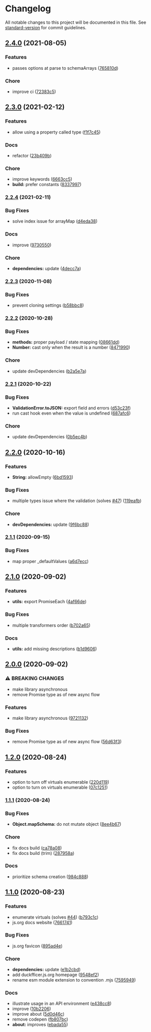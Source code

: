 # Changelog

All notable changes to this project will be documented in this file. See [standard-version](https://github.com/conventional-changelog/standard-version) for commit guidelines.

## [2.4.0](https://github.com/devtin/duckfficer/compare/v2.3.0...v2.4.0) (2021-08-05)


### Features

* passes options at parse to schemaArrays ([765810d](https://github.com/devtin/duckfficer/commit/765810dbc5775e444d70d58c3567c65873d23fd0))


### Chore

* improve ci ([72383c5](https://github.com/devtin/duckfficer/commit/72383c57c9e9f2dc452489dc96677bc82322bda0))

## [2.3.0](https://github.com/devtin/duckfficer/compare/v2.2.4...v2.3.0) (2021-02-12)


### Features

* allow using a property called type ([f1f7c45](https://github.com/devtin/duckfficer/commit/f1f7c45fb8a7995f5a928d832f0ded0acf6d8d6a))


### Docs

* refactor ([23b409b](https://github.com/devtin/duckfficer/commit/23b409b019e7d2b9bd353d480175806cf37ddb16))


### Chore

* improve keywords ([6663cc5](https://github.com/devtin/duckfficer/commit/6663cc5908fe40238b34d8c31fda59ad98a2a2d5))
* **build:** prefer constants ([8337997](https://github.com/devtin/duckfficer/commit/8337997049ac78b45e3086091bff934b6003609f))

### [2.2.4](https://github.com/devtin/duckfficer/compare/v2.2.3...v2.2.4) (2021-02-11)


### Bug Fixes

* solve index issue for arrayMap ([d4eda38](https://github.com/devtin/duckfficer/commit/d4eda386308d2d4dbb43448c6a304b33dc908f31))


### Docs

* improve ([9730550](https://github.com/devtin/duckfficer/commit/97305500e25ced3d8d34e013dfb6ca964acf18ca))


### Chore

* **dependencies:** update ([4decc7a](https://github.com/devtin/duckfficer/commit/4decc7a57d6095ccaa0267e75a5ae576a08a7147))

### [2.2.3](https://github.com/devtin/duckfficer/compare/v2.2.2...v2.2.3) (2020-11-08)


### Bug Fixes

* prevent cloning settings ([b58bbc8](https://github.com/devtin/duckfficer/commit/b58bbc8d5f1c1f725608c31a8e0664bf8b13b83b))

### [2.2.2](https://github.com/devtin/duckfficer/compare/v2.2.1...v2.2.2) (2020-10-28)


### Bug Fixes

* **methods:** proper payload / state mapping ([08661dd](https://github.com/devtin/duckfficer/commit/08661ddca01a0fd1b6f2d6665949921864041461))
* **Number:** cast only when the result is a number ([8471990](https://github.com/devtin/duckfficer/commit/8471990269626c0371bc411d8fc6e85097ecd4e9))


### Chore

* update devDependencies ([b2a5e7a](https://github.com/devtin/duckfficer/commit/b2a5e7a39060a678b8ed2179041b2c8096d5cbe2))

### [2.2.1](https://github.com/devtin/duckfficer/compare/v2.2.0...v2.2.1) (2020-10-22)


### Bug Fixes

* **ValidationError.toJSON:** export field and errors ([d53c23f](https://github.com/devtin/duckfficer/commit/d53c23f9bc20638374c43b5390309b157f0be7e4))
* run cast hook even when the value is undefined ([687afc6](https://github.com/devtin/duckfficer/commit/687afc6e28322f9f61f242796b2026bc246258e7))


### Chore

* update devDependencies ([0b5ec4b](https://github.com/devtin/duckfficer/commit/0b5ec4b1ffe2dcf843ae8720727eee9a804c63a8))

## [2.2.0](https://github.com/devtin/duckfficer/compare/v2.1.1...v2.2.0) (2020-10-16)


### Features

* **String:** allowEmpty ([6bd1593](https://github.com/devtin/duckfficer/commit/6bd159337e21daa5d5e0869fe319e4c072980c8f))


### Bug Fixes

* multiple types issue where the validation (solves [#47](https://github.com/devtin/duckfficer/issues/47)) ([119eafb](https://github.com/devtin/duckfficer/commit/119eafbb38bf7de850f90515f47bd207a5e9276f))


### Chore

* **devDependencies:** update ([9f6bc88](https://github.com/devtin/duckfficer/commit/9f6bc8851b73a65499e051cbe88f4352c06423c4))

### [2.1.1](https://github.com/devtin/duckfficer/compare/v2.1.0...v2.1.1) (2020-09-15)


### Bug Fixes

* map proper _defaultValues ([a6d7ecc](https://github.com/devtin/duckfficer/commit/a6d7eccae92def812a48d064d1e31bb18ce0e170))

## [2.1.0](https://github.com/devtin/duckfficer/compare/v2.0.0...v2.1.0) (2020-09-02)


### Features

* **utils:** export PromiseEach ([4af66de](https://github.com/devtin/duckfficer/commit/4af66def4917f54181f174295c28919644a614d6))


### Bug Fixes

* multiple transformers order ([b702a65](https://github.com/devtin/duckfficer/commit/b702a6543173410c15bd7d5700748926f7bb9790))


### Docs

* **utils:** add missing descriptions ([b1d9606](https://github.com/devtin/duckfficer/commit/b1d9606050994955c3e5d9a2e6c7cca1968bdd57))

## [2.0.0](https://github.com/devtin/duckfficer/compare/v1.2.0...v2.0.0) (2020-09-02)


### ⚠ BREAKING CHANGES

* make library asynchronous
* remove Promise type as of new async flow

### Features

* make library asynchronous ([9721132](https://github.com/devtin/duckfficer/commit/972113220a7569f649ed20f20ad60765c0109f4e))


### Bug Fixes

* remove Promise type as of new async flow ([56d63f3](https://github.com/devtin/duckfficer/commit/56d63f30d0597e0158f28d11d854b983fc4aa1c6))

## [1.2.0](https://github.com/devtin/duckfficer/compare/v1.1.1...v1.2.0) (2020-08-24)


### Features

* option to turn off virtuals enumerable ([220d119](https://github.com/devtin/duckfficer/commit/220d119f43e1c553784119506bd13e50d204a712))
* option to turn on virtuals enumerable ([07c1251](https://github.com/devtin/duckfficer/commit/07c125136eff505013f66797f06c683bd0c3e3ca))

### [1.1.1](https://github.com/devtin/duckfficer/compare/v1.1.0...v1.1.1) (2020-08-24)


### Bug Fixes

* **Object.mapSchema:** do not mutate object ([8ee4b67](https://github.com/devtin/duckfficer/commit/8ee4b67222ad1d6a29584901ef69b5e1b80d3113))


### Chore

* fix docs build ([ca78a08](https://github.com/devtin/duckfficer/commit/ca78a08a7b7eb6f555ff671cad6ff97223b6ed04))
* fix docs build (trim) ([287958a](https://github.com/devtin/duckfficer/commit/287958aee0e75eca2dfc85ed5ce9f16cb34feabb))


### Docs

* prioritize schema creation ([984c888](https://github.com/devtin/duckfficer/commit/984c88816604c9036835940a59335e951c6d92d0))

## [1.1.0](https://github.com/devtin/duckfficer/compare/v1.0.0...v1.1.0) (2020-08-23)


### Features

* enumerate virtuals (solves [#44](https://github.com/devtin/duckfficer/issues/44)) ([b793c1c](https://github.com/devtin/duckfficer/commit/b793c1cfbba4211101052ccf48f3704bfa3824b4))
* js.org docs website ([7661741](https://github.com/devtin/duckfficer/commit/7661741c3ace206a9f08ba79d4b1f04c829cf359))


### Bug Fixes

* js.org favicon ([895ad4e](https://github.com/devtin/duckfficer/commit/895ad4e35911d6329693bbc8a2442d238a5598cc))


### Chore

* **dependencies:** update ([e1b2cbd](https://github.com/devtin/duckfficer/commit/e1b2cbdfd60a40a39c1a2571066b39545fb6f248))
* add duckfficer.js.org homepage ([9548ef2](https://github.com/devtin/duckfficer/commit/9548ef2b9976c8fbbe8a0105c783bb6ef5d53925))
* rename esm module extension to convention .mjs ([7595949](https://github.com/devtin/duckfficer/commit/75959496bb86780685a7872fb96816e393d8f071))


### Docs

* illustrate usage in an API environment ([e438cc8](https://github.com/devtin/duckfficer/commit/e438cc88b1e3ecf0cbd728b59963ec60857dbd37))
* improve ([10b2206](https://github.com/devtin/duckfficer/commit/10b2206ec8490d98ba5b40d898a901d231660fc4))
* improve about ([5d0d46c](https://github.com/devtin/duckfficer/commit/5d0d46ce8091d0b45dc0a487f9e85ec9c9f13fee))
* remove codepen ([fb807bc](https://github.com/devtin/duckfficer/commit/fb807bc593d246afef01fd9dde50918c68ebb5d1))
* **about:** improves ([ebada55](https://github.com/devtin/duckfficer/commit/ebada555534f352213d44265a9d984ffc2396ea8))
